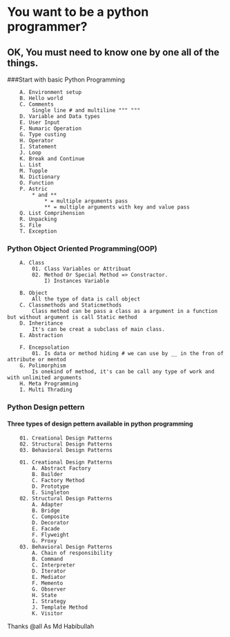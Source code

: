 # You want to be a python programmer?
## OK, You must need to know one by one all of the things.

###Start with basic Python Programming

```
    A. Environment setup
    B. Hello world
    C. Comments
        Single line # and multiline """ """
    D. Variable and Data types
    E. User Input
    F. Numaric Operation
    G. Type custing
    H. Operator
    I. Statement
    J. Loop
    K. Break and Continue
    L. List
    M. Tupple
    N. Dictionary
    O. Function
    P. Astric
        * and **
        	* = multiple arguments pass
        	** = multiple arguments with key and value pass
    Q. List Comprihension
    R. Unpacking
    S. File
    T. Exception
```

### Python Object Oriented Programming(OOP)

```
    A. Class
        01. Class Variables or Attribuat
        02. Method Or Special Method => Constractor.
            I) Instances Variable

    B. Object
        All the type of data is call object
    C. Classmethods and Staticmethods
        Class method can be pass a class as a argument in a function but without argument is call Static method
    D. Inheritance
        It's can be creat a subclass of main class.
    E. Abstraction

    F. Encepsolation
        01. Is data or method hiding # we can use by __ in the fron of attribute or mentod
    G. Polimorphism
        Is onekind of method, it's can be call any type of work and with unlimited arguments
    H. Meta Programming
    I. Multi Thrading
``` 

### Python Design pettern

#### Three types of design pettern available in python programming
```
	01. Creational Design Patterns
	02. Structural Design Patterns
	03. Behavioral Design Patterns

	01. Creational Design Patterns
		A. Abstract Factory
		B. Builder
		C. Factory Method
		D. Prototype
		E. Singleton
	02. Structural Design Patterns
		A. Adapter
		B. Bridge
		C. Composite
		D. Decorator
		E. Facade
		F. Flyweight
		G. Proxy
	03. Behavioral Design Patterns
		A. Chain of responsibility
		B. Command
		C. Interpreter
		D. Iterator
		E. Mediator
		F. Memento
		G. Observer
		H. State
		I. Strategy
		J. Template Method
		K. Visitor
```

Thanks @all
As Md Habibullah

